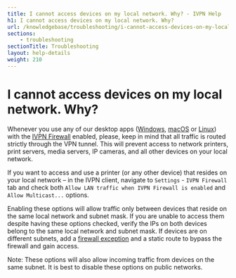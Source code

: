 ```yaml
---
title: I cannot access devices on my local network. Why? - IVPN Help
h1: I cannot access devices on my local network. Why?
url: /knowledgebase/troubleshooting/i-cannot-access-devices-on-my-local-network-why/
sections:
    - troubleshooting
sectionTitle: Troubleshooting
layout: help-details
weight: 210
---
```

# I cannot access devices on my local network. Why?

Whenever you use any of our desktop apps ([Windows](/apps-windows/), [macOS](/apps-macos/) or [Linux](/apps-linux/)) with the [IVPN Firewall](/knowledgebase/general/do-you-offer-a-kill-switch-or-vpn-firewall/) enabled, please, keep in mind that all traffic is routed strictly through the VPN tunnel. This will prevent access to network printers, print servers, media servers, IP cameras, and all other devices on your local network.

If you want to access and use a printer (or any other device) that resides on your local network – in the IVPN client, navigate to `Settings` - `IVPN Firewall` tab and check both `Allow LAN traffic when IVPN Firewall is enabled` and `Allow Multicast...` options.

Enabling these options will allow traffic only between devices that reside on the same local network and subnet mask. If you are unable to access them despite having these options checked, verify the IPs on both devices belong to the same local network and subnet mask.  If devices are on different subnets, add a [firewall exception](/knowledgebase/general/firewall-exceptions/) and a static route to bypass the firewall and gain access.

<div markdown="1" class="notice notice--warning">
Note: These options will also allow incoming traffic from devices on the same subnet.  It is best to disable these options on public networks.  
</div>  
